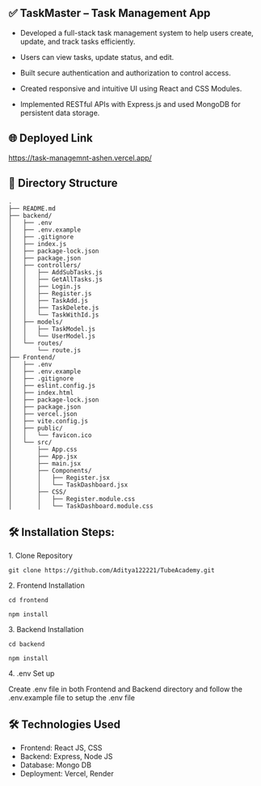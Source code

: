 ## ✅ TaskMaster – Task Management App

* Developed a full-stack task management system to help users create, update, and track tasks efficiently.

* Users can view tasks, update status, and edit.

* Built secure authentication and authorization to control access.

* Created responsive and intuitive UI using React and CSS Modules.

* Implemented RESTful APIs with Express.js and used MongoDB for persistent data storage.

## 🌐 Deployed Link

<a href="https://task-managemnt-ashen.vercel.app/" target="_blank">https://task-managemnt-ashen.vercel.app/</a>

## 📁 Directory Structure

```
.
├── README.md
├── backend/
│   ├── .env
│   ├── .env.example
│   ├── .gitignore
│   ├── index.js
│   ├── package-lock.json
│   ├── package.json
│   ├── controllers/
│   │   ├── AddSubTasks.js
│   │   ├── GetAllTasks.js
│   │   ├── Login.js
│   │   ├── Register.js
│   │   ├── TaskAdd.js
│   │   ├── TaskDelete.js
│   │   └── TaskWithId.js
│   ├── models/
│   │   ├── TaskModel.js
│   │   └── UserModel.js
│   └── routes/
│       └── route.js
├── Frontend/
│   ├── .env
│   ├── .env.example
│   ├── .gitignore
│   ├── eslint.config.js
│   ├── index.html
│   ├── package-lock.json
│   ├── package.json
│   ├── vercel.json
│   ├── vite.config.js
│   ├── public/
│   │   └── favicon.ico
│   └── src/
│       ├── App.css
│       ├── App.jsx
│       ├── main.jsx
│       ├── Components/
│       │   ├── Register.jsx
│       │   └── TaskDashboard.jsx
│       ├── CSS/
│       │   ├── Register.module.css
│       │   └── TaskDashboard.module.css
```

## 🛠️ Installation Steps:

<p>1. Clone Repository</p>

```
git clone https://github.com/Aditya122221/TubeAcademy.git
```

<p>2. Frontend Installation</p>

```
cd frontend
```
```
npm install
```

<p>3. Backend Installation</p>

```
cd backend
```
```
npm install
```

<p>4. .env Set up</p>
Create .env file in both Frontend and Backend directory and follow the .env.example file to setup the .env file

## 🛠️ Technologies Used

*   Frontend: React JS, CSS
*   Backend: Express, Node JS
*   Database: Mongo DB
*   Deployment: Vercel, Render